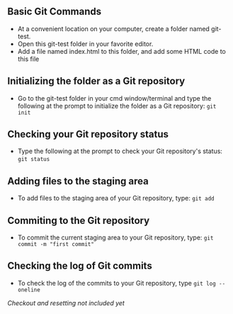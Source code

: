 
<h2>Basic Git Commands</h2>

* At a convenient location on your computer, create a folder named git-test.
* Open this git-test folder in your favorite editor.
* Add a file named index.html to this folder, and add some HTML code to this file

Initializing the folder as a Git repository
---
* Go to the git-test folder in your cmd window/terminal and type the following at the prompt to initialize the folder as a Git repository:
`git init`

Checking your Git repository status
---
* Type the following at the prompt to check your Git repository's status:
`git status`

Adding files to the staging area
---
* To add files to the staging area of your Git repository, type:
```git add```

Commiting to the Git repository
---
* To commit the current staging area to your Git repository, type:
`git commit -m "first commit"`

Checking the log of Git commits
---
* To check the log of the commits to your Git repository, type
`git log --oneline `

*Checkout and resetting not included yet*

